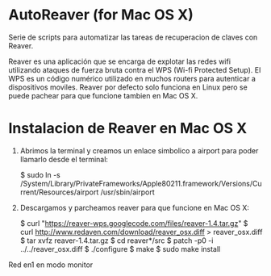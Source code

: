 # AutoReaver (for Mac OS X)
Serie de scripts para automatizar las tareas de recuperacion de claves con Reaver.

Reaver es una aplicación que se encarga de explotar las redes wifi utilizando ataques de fuerza bruta contra el WPS (Wi-fi Protected Setup). El WPS es un código numérico utilizado en muchos routers para autenticar a dispositivos moviles.
Reaver por defecto solo funciona en Linux pero se puede pachear para que funcione tambien en Mac OS X.

# Instalacion de Reaver en Mac OS X
1) Abrimos la terminal y creamos un enlace simbolico a airport para poder llamarlo desde el terminal:

	$ sudo ln -s /System/Library/PrivateFrameworks/Apple80211.framework/Versions/Current/Resources/airport /usr/sbin/airport 

2) Descargamos y parcheamos reaver para que funcione en Mac OS X:

	$ curl "https://reaver-wps.googlecode.com/files/reaver-1.4.tar.gz" 
	$ curl http://www.redaven.com/download/reaver_osx.diff > reaver_osx.diff 
	$ tar xvfz reaver-1.4.tar.gz 
	$ cd reaver*/src 
	$ patch -p0 -i ../../reaver_osx.diff 
	$ ./configure $ make $ sudo make install  

Red en1 en modo monitor
